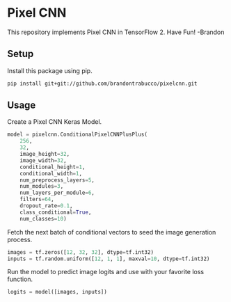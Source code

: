 # Pixel CNN

This repository implements Pixel CNN in TensorFlow 2. Have Fun! -Brandon

## Setup

Install this package using pip.

```bash
pip install git+git://github.com/brandontrabucco/pixelcnn.git
```

## Usage

Create a Pixel CNN Keras Model.

```python
model = pixelcnn.ConditionalPixelCNNPlusPlus(
    256,
    32,
    image_height=32,
    image_width=32,
    conditional_height=1,
    conditional_width=1,
    num_preprocess_layers=5,
    num_modules=3,
    num_layers_per_module=6,
    filters=64,
    dropout_rate=0.1,
    class_conditional=True,
    num_classes=10)
```

Fetch the next batch of conditional vectors to seed the image generation process.

```python
images = tf.zeros([12, 32, 32], dtype=tf.int32)
inputs = tf.random.uniform([12, 1, 1], maxval=10, dtype=tf.int32)
```

Run the model to predict image logits and use with your favorite loss function.

```python
logits = model([images, inputs])
```
